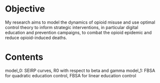 # Objective
My research aims to model the dynamics of opioid misuse and use optimal control theory to inform strategic interventions, in particular digital education and prevention campaigns, to combat the opioid epidemic and reduce opioid-induced deaths. 

# Contents
model_0: SEIRP curves, R0 with respect to beta and gamma
model_1: FBSA for quadratic education control, FBSA for linear education control
